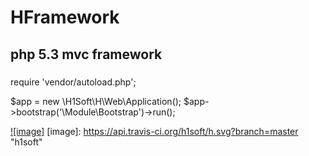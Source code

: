 HFramework
===================================

php 5.3 mvc framework
-----------------------------------


###
require 'vendor/autoload.php';

$app = new \H1Soft\H\Web\Application();
$app->bootstrap('\Module\Bootstrap')->run();

[![image]](https://travis-ci.org/h1soft/h/)
[image]: https://api.travis-ci.org/h1soft/h.svg?branch=master "h1soft"
